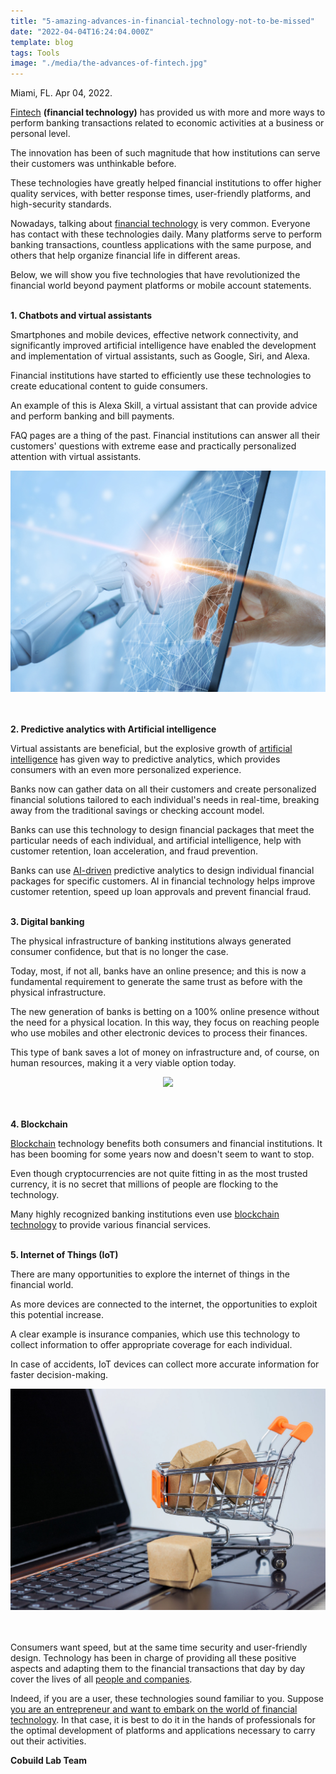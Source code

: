 ```yaml
---
title: "5-amazing-advances-in-financial-technology-not-to-be-missed"
date: "2022-04-04T16:24:04.000Z"
template: blog
tags: Tools
image: "./media/the-advances-of-fintech.jpg"
---
```


Miami, FL. Apr 04, 2022.

<a target="_blank" href="https://www.cobuildlab.com/blog/fintech-the-challenges-startups-face-with-financial-technologies/">   Fintech</a> <B>(financial technology)</B> has provided us with more and more ways to perform banking transactions related to economic activities at a business or personal level. 

The innovation has been of such magnitude that how institutions can serve their customers was unthinkable before.

These technologies have greatly helped financial institutions to offer higher quality services, with better response times, user-friendly platforms, and high-security standards. 

Nowadays, talking about <a target="_blank" href="https://www.cobuildlab.com/blog/top-fintech-solutions-to-watch-2022/">   financial technology</a> is very common. Everyone has contact with these technologies daily. Many platforms serve to perform banking transactions, countless applications with the same purpose, and others that help organize financial life in different areas. 

Below, we will show you five technologies that have revolutionized the financial world beyond payment platforms or mobile account statements. <Br> </Br>

<B><title-4>1. Chatbots and virtual assistants</title-4></B>

Smartphones and mobile devices, effective network connectivity, and significantly improved artificial intelligence have enabled the development and implementation of virtual assistants, such as Google, Siri, and Alexa. 

Financial institutions have started to efficiently use these technologies to create educational content to guide consumers. 

An example of this is Alexa Skill, a virtual assistant that can provide advice and perform banking and bill payments. 

FAQ pages are a thing of the past. Financial institutions can answer all their customers' questions with extreme ease and practically personalized attention with virtual assistants.

<center>
<img src="./media/ai-driven-financial-technology.jpg">
</center> <Br> </Br>

<B><title-4>2. Predictive analytics with Artificial intelligence</title-4></B>

Virtual assistants are beneficial, but the explosive growth of <a target="_blank" href="https://www.cobuildlab.com/blog/robots-that-are-revolutionizing-the-world/">   artificial intelligence</a> has given way to predictive analytics, which provides consumers with an even more personalized experience.

Banks now can gather data on all their customers and create personalized financial solutions tailored to each individual's needs in real-time, breaking away from the traditional savings or checking account model.

Banks can use this technology to design financial packages that meet the particular needs of each individual, and artificial intelligence, help with customer retention, loan acceleration, and fraud prevention.

Banks can use <a target="_blank" href="https://www.cobuildlab.com/blog/AI-and-machine-learning-trends-to-watch-in-2022/">   AI-driven</a> predictive analytics to design individual financial packages for specific customers. AI in financial technology helps improve customer retention, speed up loan approvals and prevent financial fraud. <Br> </Br>

<B><title-4>3. Digital banking</title-4></B>

The physical infrastructure of banking institutions always generated consumer confidence, but that is no longer the case. 

Today, most, if not all, banks have an online presence; and this is now a fundamental requirement to generate the same trust as before with the physical infrastructure. 

The new generation of banks is betting on a 100% online presence without the need for a physical location. In this way, they focus on reaching people who use mobiles and other electronic devices to process their finances.

This type of bank saves a lot of money on infrastructure and, of course, on human resources, making it a very viable option today.

<center>
<img src="./media/communication.png">
</center> <Br> </Br>

<B><title-4>4. Blockchain</title-4></B>

<a target="_blank" href="https://www.cobuildlab.com/blog/blockchain-world/">   Blockchain</a> technology benefits both consumers and financial institutions. It has been booming for some years now and doesn't seem to want to stop. 

Even though cryptocurrencies are not quite fitting in as the most trusted currency, it is no secret that millions of people are flocking to the technology.

Many highly recognized banking institutions even use <a target="_blank" href="https://www.cobuildlab.com/blog/blockchain-revolution-in-business-world/">   blockchain technology</a> to provide various financial services. <Br> </Br>

<B><title-4>5. Internet of Things (IoT)</title-4></B>
  
There are many opportunities to explore the internet of things in the financial world.

As more devices are connected to the internet, the opportunities to exploit this potential increase. 

A clear example is insurance companies, which use this technology to collect information to offer appropriate coverage for each individual. 

In case of accidents, IoT devices can collect more accurate information for faster decision-making. 

<center>
<img src="./media/the-evolution-of-financial-technology.jpg">
</center> <Br> </Br>

Consumers want speed, but at the same time security and user-friendly design. Technology has been in charge of providing all these positive aspects and adapting them to the financial transactions that day by day cover the lives of all <a target="_blank" href="https://www.cobuildlab.com/blog/5-steps-to-take-for-sustainable-business-expansion/">   people and companies</a>. 

Indeed, if you are a user, these technologies sound familiar to you. Suppose <a target="_blank" href="https://www.cobuildlab.com/services/software-startup-investor">   you are an entrepreneur and want to embark on the world of financial technology</a>. In that case, it is best to do it in the hands of professionals for the optimal development of platforms and applications necessary to carry out their activities.

<B><title-3>Cobuild Lab Team</title-3></B>
